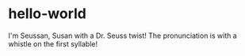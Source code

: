 # hello-world

I'm Seussan, Susan with a Dr. Seuss twist!
The pronunciation is with a whistle on the first syllable!
